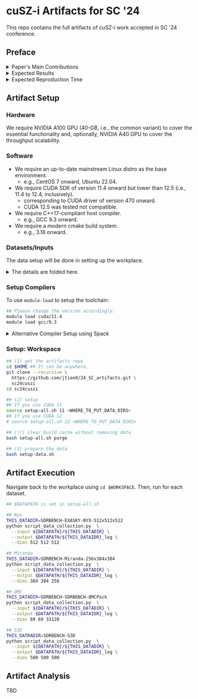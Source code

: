 # cuSZ-i Artifacts for SC '24

This repo contains the full artifacts of cuSZ-i work accepted in SC '24 conference.

## Preface
<details>
<summary>
Paper's Main Contributions
</summary>

- `C_1` We develop a GPU-optimized interpolation-based data predictor *G-Interp* with highly parallelized efficient interpolation, which can present excellent data prediction accuracy.
- `C_2` We design a lightweight interpolation auto-tuning kernel for GPU interpolation to optimize both the performance and compression quality of cuSZ-*i*.
- `C_3` We improve the implementation of GPU-based Huffman encoding and import a new lossless module to reduce its encoding redundancy further.
- `C_4` cuSZ-*i* improves compression ratio over other state-of-the-art GPU-based scientific lossy compressors by up to 476\% under the same error bound or PSNR. Meanwhile, it preserves a compression throughput of the same magnitude as other GPU compressors.

</details>

<details>
<summary>
Expected Results
</summary>
With the provided setup, the artifacts reproduce the experimental results reported in the paper, verifying cuSZ-*i*'s high compression ratio and quality and moderate throughput.
</details>

<details>
<summary>
Expected Reproduction Time
</summary>
Normally,

- The setup can be completed in 10 minutes.
- The executions should take 1 hour.
- The analysis can take a few minutes.

In case of the compatibility issue, we *alternatively* provide the `spack` installation instruction to replicate our tested environment:

- Please refer to the installation section for details.
- The \emph{alternative} Spack installation/deployment significantly increases the setup time to one hour due to building everything from the source code.
- The time for executions and the analysis remains unchanged.

</details>

## Artifact Setup

### Hardware

We require NVIDIA A100 GPU (40-GB, i.e., the common variant) to cover the essential functionality and, optionally, NVIDIA A40 GPU to cover the throughput scalability.

### Software

- We require an up-to-date mainstream Linux distro as the base environment.
  - e.g., CentOS 7 onward, Ubuntu 22.04.
- We require CUDA SDK of version 11.4 onward but lower than 12.5 (i.e., 11.4 to 12.4, inclusively).
  - corresponding to CUDA driver of version 470 onward.
  - CUDA 12.5 was tested not compatible.
- We require C++17-compliant host compiler.
  - e.g., GCC 9.3 onward.
- We require a modern cmake build system.
  - e.g., 3.18 onward. 


### Datasets/Inputs

The data setup will be done in setting up the workplace. 

<details>
<summary>
The details are folded here.
</summary>

- JHTDB 
  - Though hosted on https://turbulence.pha.jhu.edu/ as open data, it requires a token to access the data, which prohibits us from automating the data preprocessing. Thus, we don't include JHTDB datafields for the artifacts.
- Miranda, Nyx, QMCPack, S3D 
  - hosted on https://sdrbench.github.io
- RTM data are from proprietary simulations
  - which are not open to the public.
  - We exclude the use of RTM in this artifact.

</details>  

### Setup Compilers

To use `module-load` to setup the toolchain:

```bash
## Please change the version accordingly.
module load cuda/11.4
module load gcc/9.3
````

<details>
<summary>
Alternative Compiler Setup using Spack 
</summary>

```bash
cd $HOME
git clone -c feature.manyFiles=true \
https://github.com/spack/spack.git
## Now, initialize Spack on terminal start
## It is recommended to add the next line to
## "$HOME/.bashrc" or "$HOME/.zshrc"
. $HOME/spack/share/spack/setup-env.sh
## For other shells, please refer to the
## instruction by typing (quotes not included)
## "$HOME/spack/bin/spack load"
spack compiler find
spack install gcc@9.3.0
spack install cuda@12.4.1%gcc@9.3.0
```

</details>

### Setup: Workspace

```bash
## (1) get the artifacts repo
cd $HOME ## It can be anywhere.
git clone --recursive \
  https://github.com/jtian0/24_SC_artifacts.git \
  sc24cuszi
cd sc24cuszi

## (2) setup
## If you use CUDA 11
source setup-all.sh 11 <WHERE_TO_PUT_DATA_DIRS>
## If you use CUDA 12
# source setup-all.sh 12 <WHERE_TO_PUT_DATA_DIRS>

## (!!) clear build cache without removing data
bash setup-all.sh purge

## (3) prepare the data
bash setup-data.sh
```

## Artifact Execution

Navigate back to the workplace using `cd $WORKSPACE`. Then, run for each dataset.

```bash
## $DATAPATH is set in setup-all.sh

## Nyx
THIS_DATADIR=SDRBENCH-EXASKY-NYX-512x512x512
python script_data_collection.py  \
  --input ${DATAPATH}/${THIS_DATADIR} \
  --output $DATAPATH/${THIS_DATAIDR}_log \
  --dims 512 512 512

## Miranda
THIS_DATADIR=SDRBENCH-Miranda-256x384x384
python script_data_collection.py  \
  --input ${DATAPATH}/${THIS_DATADIR} \
  --output $DATAPATH/${THIS_DATAIDR}_log \
  --dims 384 384 256

## QMC
THIS_DATADIR=SDRBENCH-SDRBENCH-QMCPack
python script_data_collection.py  \
  --input ${DATAPATH}/${THIS_DATADIR} \
  --output $DATAPATH/${THIS_DATAIDR}_log \
  --dims 69 69 33120

## S3D
THIS_DATRADIR=SDRBENCH-S3D
python script_data_collection.py  \
  --input ${DATAPATH}/${THIS_DATADIR} \
  --output $DATAPATH/${THIS_DATAIDR}_log \
  --dims 500 500 500
```


## Artifact Analysis

TBD

<!-- ## Installation

```bash
git clone https://github.com/jtian0/bitcomp_lossless_example.git
cd bitcomp_lossless_example

## python setup.py [CUDA/NVCC VERSION: 11 or 12]
## Can be identified using `nvcc --version`
python setup.py 12
```

Before running, we need to setup `LD_LIBRARY_PATH`

```bash
# if it is `python setup.py 12`
export LD_LIBRARY_PATH=$(pwd)/nvcomp3.0.5-cuda12/lib:$LD_LIBRARY_PATH    
# if it is `python setup.py 11`
#export LD_LIBRARY_PATH=$(pwd)/nvcomp3.0.5-cuda11/lib:$LD_LIBRARY_PATH    
```

### Compression
To compress a file with Bitcomp, use the following command:

```bash
./bitcomp_example -c /path/to/file
```

This will compress the file located at `/path/to/file` using Bitcomp's lossless compression algorithm. The compressed file name is `/path/to/file.bitcomp`.

### Decompression
To decompress a file that has been compressed using Bitcomp, use the command:

```bash
./bitcomp_example -d /path/to/compressed/file
```

Here, `/path/to/compressed/file` is the path to the file that you want to decompress. The decompressed file name is `/path/to/compressed/file.decompressed`.

### Roundtrip Verification
For a roundtrip process (compress and then decompress a file), and to verify the integrity and correctness of the process, use:

```bash
./bitcomp_example -r /path/to/file
```

This command performs both compression and decompression on `/path/to/file`, allowing you to verify that the original file and the decompressed file are identical.

## Case Study with cuSZ-Interp

Please refer to the [artifact of cuSZ with interpolation](https://github.com/Meso272/cusz-I). Please also refer to [our arXiv'ed paper in submission](https://arxiv.org/pdf/2312.05492.pdf). The synopisis of setting up cuSZ-I is as follows. 
```bash
# In the desired root directory
git clone https://github.com/Meso272/cusz-I.git cusz-interp
cd cusz-interp && mkdir build && cd build

cmake .. \
    -DPSZ_BACKEND=cuda \
    -DPSZ_BUILD_EXAMPLES=on \
    -DCMAKE_CUDA_ARCHITECTURES="70;80;86" \
    -DCMAKE_BUILD_TYPE=Release \
    -DCMAKE_COLOR_DIAGNOSTICS=on \
#    -DCMAKE_INSTALL_PREFIX=[/path/to/install/dir]
make -j

# type cuszi (inside its build dir) for the quick help
```

In the case study, we perform `cuszi` compression to have the scientific data encoded with Huffman codec. Then, the output of `cuszi` is the input of `bitcomp_example`. The final compress ratio is `CR-cusz` multiplied by `CR-bitcomp`. 

```bash
## using default Spline predictor
cuszi -t f32 -m r2r -e [ErrorBound] -i [/PATH/TO/DATA] -l [X]x[Y]x[Z] -z --report time
cuszi -i [/PATH/TO/DATA].cusza -x --report time --compare [/PATH/TO/DATA]

## using Lorenzo predictor for comparison
cuszi -t f32 -m r2r -e [ErrorBound] -i [/PATH/TO/DATA] -l [X]x[Y]x[Z] -z --report time -- predictor lorenzo
cuszi -i [/PATH/TO/DATA].cusza -x --report time --compare [/PATH/TO/DATA]
```

- The output of `cuszi`-compress is `<original filname>.cusza`
- The output of `cuszi`-decompress is `<original filname>.cuszx`
- To see the complete pipeline demonstration (`cuszi` + `bitcomp`) 

  ```bash
  `bitcomp_example -c /path/to/<original filename>.cusza`
  ```



It is also worth noting that 1) the input size of `bitcomp` is sufficiently small, so that appending `bitcomp` will not noticeably decrease the end-to-end throughput; 2) while `cuszi` may not be the fastest in processing, its high compression ratio offers significant benefits in data transfer rates, making it a preferred choice in certain scientific applications with frequent data movements. 

We are also working on a substitution dictionary-like codec to propriatery bitcomp, which is supposed to enable better integration. -->
